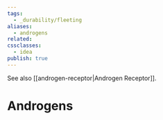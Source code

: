 ```yaml
---
tags:
  - _durability/fleeting
aliases:
  - androgens
related: 
cssclasses:
  - idea
publish: true
---
```

See also [[androgen-receptor|Androgen Receptor]].

# Androgens

